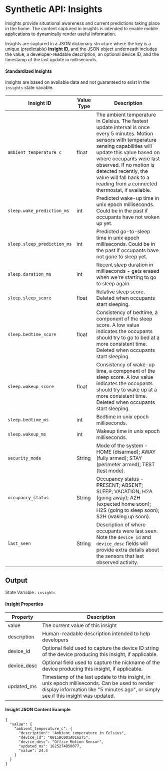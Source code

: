 # Synthetic API: Insights

Insights provide situational awareness and current predictions taking place in the home. The content captured in insights is intended to enable mobile applications to dynamically render useful information.

Insights are captured in a JSON dictionary structure where the key is a unique (predictable) **Insight ID**, and the JSON object underneath includes the value, a developer-readable description, an optional device ID, and the timestamp of the last update in milliseconds.

#### Standardized Insights

Insights are based on available data and not guaranteed to exist in the `insights` state variable.

| Insight ID              | Value Type | Description | 
| ----------------------- | ---------- | ----------- |
| `ambient_temperature_c` | float      | The ambient temperature in Celsius. The fastest update interval is once every 5 minutes. Motion sensors with temperature sensing capabilities will update this value based on where occupants were last observed. If no motion is detected recently, the value will fall back to a reading from a connected thermostat, if available. |
| `sleep.wake_prediction_ms` | int | Predicted wake-up time in unix epoch milliseconds. Could be in the past if occupants have not woken up yet. |
| `sleep.sleep_prediction_ms` | int | Predicted go-to-sleep time in unix epoch milliseconds. Could be in the past if occupants have not gone to sleep yet. | 
| `sleep.duration_ms` | int | Recent sleep duration in milliseconds - gets erased when we're starting to go to sleep again. |
| `sleep.sleep_score` | float | Relative sleep score. Deleted when occupants start sleeping. |
| `sleep.bedtime_score` | float | Consistency of bedtime, a component of the sleep score. A low value indicates the occupants should try to go to bed at a more consistent time. Deleted when occupants start sleeping. |
| `sleep.wakeup_score` | float | Consistency of wake-up time, a component of the sleep score. A low value indicates the occupants should try to wake up at a more consistent time. Deleted when occupants start sleeping. |
| `sleep.bedtime_ms` | int | Bedtime in unix epoch milliseconds. |
| `sleep.wakeup_ms` | int | Wakeup time in unix epoch milliseconds. |
| `security_mode` | String | Mode of the system - HOME (disarmed); AWAY (fully armed); STAY (perimeter armed); TEST (test mode). |
| `occupancy_status` | String | Occupancy status - PRESENT; ABSENT; SLEEP; VACATION; H2A (going away); A2H (expected home soon); H2S (going to sleep soon); S2H (waking up soon). | 
| `last_seen` | String | Description of where occupants were last seen. Note the `device_id` and `device_desc` fields will provide extra details about the sensors that last observed activity. |

## Output

State Variable : `insights`

#### Insight Properties

| Property    | Description |
| ----------- | ----------- |
| value | The current value of this insight |
| description | Human-readable description intended to help developers |
| device_id | Optional field used to capture the device ID string of the device producing this insight, if applicable. |
| device_desc | Optional field used to capture the nickname of the device producing this insight, if applicable. |
| updated_ms | Timestamp of the last update to this insight, in unix epoch milliseconds. Can be used to render display information like "5 minutes ago", or simply see if this insight was updated. |

#### Insight JSON Content Example

```
{
  "value": {
    "ambient_temperature_c": {
      "description": "Ambient temperature in Celsius",
      "device_id": "0015BC001A016275",
      "device_desc": "Office Motion Sensor",
      "updated_ms": 1625274850077,
      "value": 24.4
    }
  }
}
```
